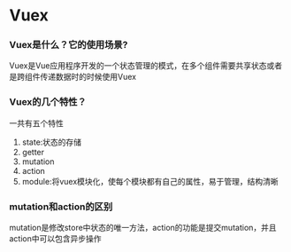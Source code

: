 # Vuex

### Vuex是什么？它的使用场景?

Vuex是Vue应用程序开发的一个状态管理的模式，在多个组件需要共享状态或者是跨组件传递数据时的时候使用Vuex

### Vuex的几个特性？

一共有五个特性
1. state:状态的存储
2. getter
3. mutation
4. action
5. module:将vuex模块化，使每个模块都有自己的属性，易于管理，结构清晰


### mutation和action的区别

mutation是修改store中状态的唯一方法，action的功能是提交mutation，并且action中可以包含异步操作


